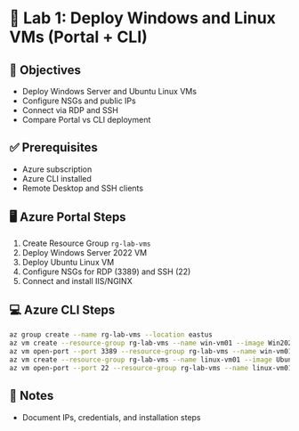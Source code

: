 # 🧪 Lab 1: Deploy Windows and Linux VMs (Portal + CLI)

## 📘 Objectives
- Deploy Windows Server and Ubuntu Linux VMs
- Configure NSGs and public IPs
- Connect via RDP and SSH
- Compare Portal vs CLI deployment

## ✅ Prerequisites
- Azure subscription
- Azure CLI installed
- Remote Desktop and SSH clients

## 🖥️ Azure Portal Steps
1. Create Resource Group `rg-lab-vms`
2. Deploy Windows Server 2022 VM
3. Deploy Ubuntu Linux VM
4. Configure NSGs for RDP (3389) and SSH (22)
5. Connect and install IIS/NGINX

## 💻 Azure CLI Steps
```bash
az group create --name rg-lab-vms --location eastus
az vm create --resource-group rg-lab-vms --name win-vm01 --image Win2022Datacenter --admin-username azureuser --admin-password YourP@ssword123 --size Standard_B2s
az vm open-port --port 3389 --resource-group rg-lab-vms --name win-vm01
az vm create --resource-group rg-lab-vms --name linux-vm01 --image UbuntuLTS --admin-username azureuser --generate-ssh-keys --size Standard_B2s
az vm open-port --port 22 --resource-group rg-lab-vms --name linux-vm01
```

## 📝 Notes
- Document IPs, credentials, and installation steps
